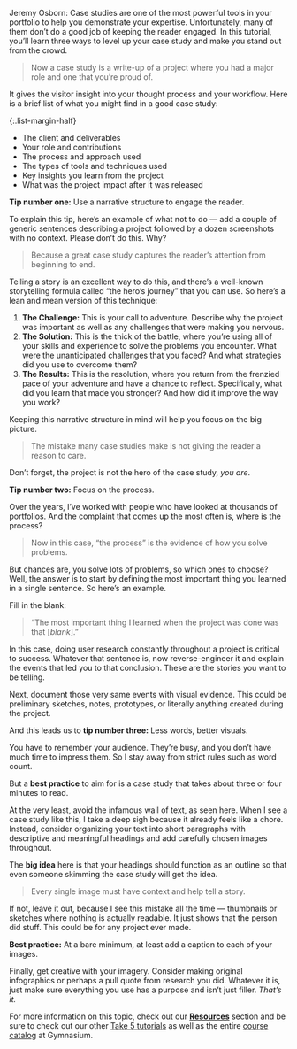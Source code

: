 
Jeremy Osborn: Case studies are one of the most powerful tools in your portfolio to help you demonstrate your expertise. Unfortunately, many of them don’t do a good job of keeping the reader engaged. In this tutorial, you’ll learn three ways to level up your case study and make you stand out from the crowd.

> Now a case study is a write-up of a project where you had a major role and one that you’re proud of.

It gives the visitor insight into your thought process and your workflow. Here is a brief list of what you might find in a good case study:

{:.list-margin-half}
- The client and deliverables
- Your role and contributions
- The process and approach used
- The types of tools and techniques used
- Key insights you learn from the project
- What was the project impact after it was released

**Tip number one:** Use a narrative structure to engage the reader.

To explain this tip, here’s an example of what not to do — add a couple of generic sentences describing a project followed by a dozen screenshots with no context. Please don’t do this. Why?

> Because a great case study captures the reader’s attention from beginning to end.

Telling a story is an excellent way to do this, and there’s a well-known storytelling formula called “the hero’s journey” that you can use. So here’s a lean and mean version of this technique:

1. **The Challenge:** This is your call to adventure. Describe why the project was important as well as any challenges that were making you nervous.
2. **The Solution:** This is the thick of the battle, where you’re using all of your skills and experience to solve the problems you encounter. What were the unanticipated challenges that you faced? And what strategies did you use to overcome them?
3. **The Results:** This is the resolution, where you return from the frenzied pace of your adventure and have a chance to reflect. Specifically, what did you learn that made you stronger? And how did it improve the way you work?

Keeping this narrative structure in mind will help you focus on the big picture.

> The mistake many case studies make is not giving the reader a reason to care.

Don’t forget, the project is not the hero of the case study, *you are*.

**Tip number two:** Focus on the process.

Over the years, I’ve worked with people who have looked at thousands of portfolios. And the complaint that comes up the most often is, where is the process?

> Now in this case, “the process” is the evidence of how you solve problems.

But chances are, you solve lots of problems, so which ones to choose? Well, the answer is to start by defining the most important thing you learned in a single sentence. So here’s an example.

Fill in the blank:

> “The most important thing I learned when the project was done was that [*blank*].”

In this case, doing user research constantly throughout a project is critical to success. Whatever that sentence is, now reverse-engineer it and explain the events that led you to that conclusion. These are the stories you want to be telling.

Next, document those very same events with visual evidence. This could be preliminary sketches, notes, prototypes, or literally anything created during the project.

And this leads us to **tip number three:** Less words, better visuals.

You have to remember your audience. They’re busy, and you don’t have much time to impress them. So I stay away from strict rules such as word count.

But a **best practice** to aim for is a case study that takes about three or four minutes to read.

At the very least, avoid the infamous wall of text, as seen here. When I see a case study like this, I take a deep sigh because it already feels like a chore. Instead, consider organizing your text into short paragraphs with descriptive and meaningful headings and add carefully chosen images throughout.

The **big idea** here is that your headings should function as an outline so that even someone skimming the case study will get the idea.

> Every single image must have context and help tell a story.

If not, leave it out, because I see this mistake all the time — thumbnails or sketches where nothing is actually readable. It just shows that the person did stuff. This could be for any project ever made.

**Best practice:** At a bare minimum, at least add a caption to each of your images.

Finally, get creative with your imagery. Consider making original infographics or perhaps a pull quote from research you did. Whatever it is, just make sure everything you use has a purpose and isn’t just filler. *That’s it.*

For more information on this topic, check out our [**Resources**](#tutorial-resources) section and be sure to check out our other [Take 5 tutorials][1] as well as the entire [course catalog][2] at Gymnasium.

[1]: https://thegymnasium.com/courses/take5
[2]: https://thegymnasium.com/courses
